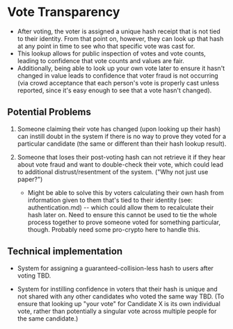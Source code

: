 # Vote Transparency

- After voting, the voter is assigned a unique hash receipt that is not tied to
  their identity. From that point on, however, they can look up that hash at
  any point in time to see who that specific vote was cast for.
- This lookup allows for public inspection of votes and vote counts, leading
  to confidence that vote counts and values are fair.
- Additionally, being able to look up your own vote later to ensure it hasn't
  changed in value leads to confidence that voter fraud is not occurring (via
  crowd acceptance that each person's vote is properly cast unless reported,
  since it's easy enough to see that a vote hasn't changed).

## Potential Problems

1. Someone claiming their vote has changed (upon looking up their hash) can
   instill doubt in the system if there is no way to prove they voted for a
   particular candidate (the same or different than their hash lookup result).

2. Someone that loses their post-voting hash can not retrieve it if they hear
   about vote fraud and want to double-check their vote, which could lead to
   additional distrust/resentment of the system. ("Why not just use paper?")

   * Might be able to solve this by voters calculating their own hash from
     information given to them that's tied to their identity (see:
     authentication.md) -- which could allow them to recalculate their hash
     later on. Need to ensure this cannot be used to tie the whole process
     together to prove someone voted for something particular, though. Probably
     need some pro-crypto here to handle this.

## Technical implementation

* System for assigning a guaranteed-collision-less hash to users after voting
  TBD.

* System for instilling confidence in voters that their hash is unique and
  not shared with any other candidates who voted the same way TBD. (To ensure
  that looking up "your vote" for Candidate X is its own individual vote,
  rather than potentially a singular vote across multiple people for the same
  candidate.)
